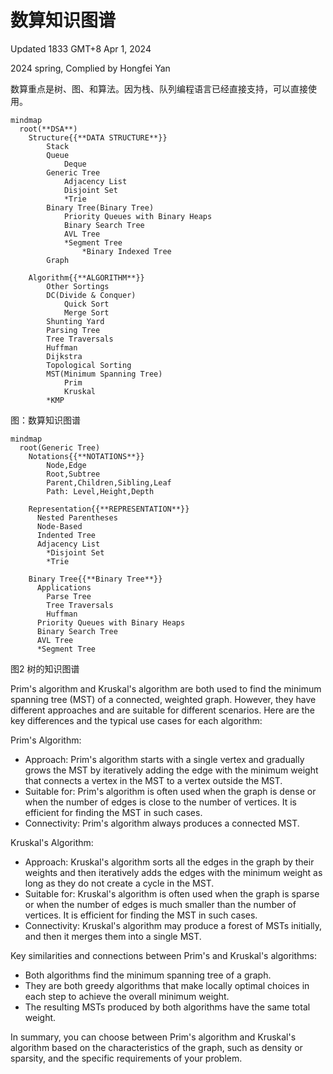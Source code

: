 # 数算知识图谱

Updated 1833 GMT+8 Apr 1, 2024

2024 spring, Complied by Hongfei Yan



数算重点是树、图、和算法。因为栈、队列编程语言已经直接支持，可以直接使用。



```mermaid
mindmap
  root(**DSA**)
    Structure{{**DATA STRUCTURE**}}
    	Stack
    	Queue
    		Deque
    	Generic Tree
    		Adjacency List
    		Disjoint Set
    		*Trie
    	Binary Tree(Binary Tree)
    		Priority Queues with Binary Heaps
    		Binary Search Tree
    		AVL Tree
    		*Segment Tree
    			*Binary Indexed Tree
    	Graph
      
    Algorithm{{**ALGORITHM**}}
    	Other Sortings
    	DC(Divide & Conquer)
    		Quick Sort
    		Merge Sort
    	Shunting Yard
    	Parsing Tree
    	Tree Traversals
    	Huffman
    	Dijkstra
    	Topological Sorting
    	MST(Minimum Spanning Tree)
    		Prim
    		Kruskal
    	*KMP
```

图：数算知识图谱







```mermaid
mindmap
  root(Generic Tree)
    Notations{{**NOTATIONS**}}
    	Node,Edge
    	Root,Subtree
    	Parent,Children,Sibling,Leaf
    	Path: Level,Height,Depth
      
    Representation{{**REPRESENTATION**}}
      Nested Parentheses
      Node-Based
      Indented Tree
      Adjacency List
      	*Disjoint Set
      	*Trie
      
    Binary Tree{{**Binary Tree**}}
      Applications
      	Parse Tree
      	Tree Traversals
      	Huffman
      Priority Queues with Binary Heaps
      Binary Search Tree
      AVL Tree
      *Segment Tree
```

图2 树的知识图谱







Prim's algorithm and Kruskal's algorithm are both used to find the minimum spanning tree (MST) of a connected, weighted graph. However, they have different approaches and are suitable for different scenarios. Here are the key differences and the typical use cases for each algorithm:

Prim's Algorithm:
- Approach: Prim's algorithm starts with a single vertex and gradually grows the MST by iteratively adding the edge with the minimum weight that connects a vertex in the MST to a vertex outside the MST.
- Suitable for: Prim's algorithm is often used when the graph is dense or when the number of edges is close to the number of vertices. It is efficient for finding the MST in such cases.
- Connectivity: Prim's algorithm always produces a connected MST.

Kruskal's Algorithm:
- Approach: Kruskal's algorithm sorts all the edges in the graph by their weights and then iteratively adds the edges with the minimum weight as long as they do not create a cycle in the MST.
- Suitable for: Kruskal's algorithm is often used when the graph is sparse or when the number of edges is much smaller than the number of vertices. It is efficient for finding the MST in such cases.
- Connectivity: Kruskal's algorithm may produce a forest of MSTs initially, and then it merges them into a single MST.

Key similarities and connections between Prim's and Kruskal's algorithms:
- Both algorithms find the minimum spanning tree of a graph.
- They are both greedy algorithms that make locally optimal choices in each step to achieve the overall minimum weight.
- The resulting MSTs produced by both algorithms have the same total weight.

In summary, you can choose between Prim's algorithm and Kruskal's algorithm based on the characteristics of the graph, such as density or sparsity, and the specific requirements of your problem.





